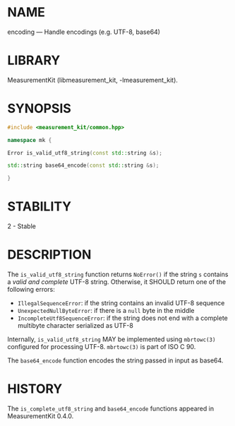 # NAME
encoding &mdash; Handle encodings (e.g. UTF-8, base64)

# LIBRARY
MeasurementKit (libmeasurement_kit, -lmeasurement_kit).

# SYNOPSIS
```C++
#include <measurement_kit/common.hpp>

namespace mk {

Error is_valid_utf8_string(const std::string &s);

std::string base64_encode(const std::string &s);

}
```

# STABILITY

2 - Stable

# DESCRIPTION

The `is_valid_utf8_string` function returns `NoError()` if the string `s`
contains a *valid and complete* UTF-8 string. Otherwise, it SHOULD return
one of the following errors:

- `IllegalSequenceError`: if the string contains an invalid UTF-8 sequence
- `UnexpectedNullByteError`: if there is a `null` byte in the middle
- `IncompleteUtf8SequenceError`: if the string does not end with a complete
  multibyte character serialized as UTF-8

Internally, `is_valid_utf8_string` MAY be implemented using `mbrtowc(3)`
configured for processing UTF-8. `mbrtowc(3)` is part of ISO C 90.

The `base64_encode` function encodes the string passed in input as base64.

# HISTORY

The `is_complete_utf8_string` and `base64_encode` functions appeared in
MeasurementKit 0.4.0.
